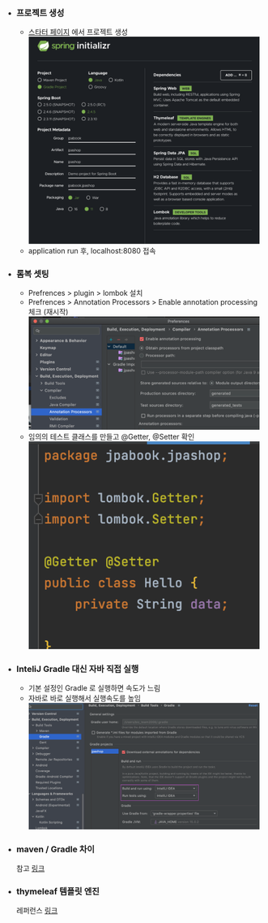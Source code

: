 
- ### 프로젝트 생성
  - [스타터 페이지](https://start.spring.io/) 에서 프로젝트 생성 
  ![setting 화면](../img/jpa_setting.png)
  - application run 후, localhost:8080 접속
  
- ### 롬복 셋팅 
  - Prefrences > plugin > lombok 설치
  - Prefrences > Annotation Processors > Enable annotation processing 체크 (재시작)
  ![img](../img/lombok1.png)
  - 임의의 테스트 클래스를 만들고 @Getter, @Setter 확인
  ![img](../img/lombok2.png)

- ### InteliJ Gradle 대신 자바 직접 실행
  - 기본 설정인 Gradle 로 실행하면 속도가 느림 
  - 자바로 바로 실행해서 실행속도를 높임
  ![img](../img/buildSetting.png)

- ### maven / Gradle 차이
  참고 [링크](https://mylupin.tistory.com/39)

- ### thymeleaf 템플릿 엔진 
  레퍼런스 [링크](https://www.thymeleaf.org/)